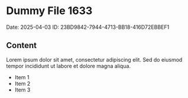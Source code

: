 # Dummy File 1633

Date: 2025-04-03
ID: 23BD9842-7944-4713-BB18-416D72EBBEF1

## Content

Lorem ipsum dolor sit amet, consectetur adipiscing elit.
Sed do eiusmod tempor incididunt ut labore et dolore magna aliqua.

* Item 1
* Item 2
* Item 3

